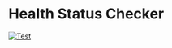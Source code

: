 # Health Status Checker
[![Test](https://github.com/mages-py/03_js/actions/workflows/main.yml/badge.svg )](https://github.com/mages-py/03_js/actions )